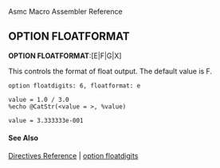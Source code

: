 Asmc Macro Assembler Reference

## OPTION FLOATFORMAT

**OPTION FLOATFORMAT**:[E|F|G|X]

This controls the format of float output. The default value is F.

```
option floatdigits: 6, floatformat: e

value = 1.0 / 3.0
%echo @CatStr(<value = >, %value)

value = 3.333333e-001
```

#### See Also

[Directives Reference](readme.md) | [option floatdigits](option-floatdigits.md)